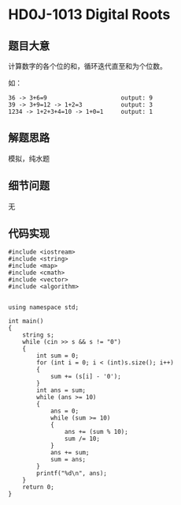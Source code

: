# HD0J-1013 Digital Roots
## 题目大意
计算数字的各个位的和，循环迭代直至和为个位数。

如：
```
36 -> 3+6=9                     output: 9
39 -> 3+9=12 -> 1+2=3           output: 3
1234 -> 1+2+3+4=10 -> 1+0=1     output: 1
```
## 解题思路
模拟，纯水题
## 细节问题
无
## 代码实现
```
#include <iostream>
#include <string>
#include <map>
#include <cmath>
#include <vector>
#include <algorithm>


using namespace std;

int main()
{
	string s;
	while (cin >> s && s != "0")
	{
		int sum = 0;
		for (int i = 0; i < (int)s.size(); i++)
		{
			sum += (s[i] - '0');
		}
		int ans = sum;
		while (ans >= 10)
		{
			ans = 0;
			while (sum >= 10)
			{
				ans += (sum % 10);
				sum /= 10;
			}
			ans += sum;
			sum = ans;
		}
		printf("%d\n", ans);
	}
	return 0;
}
```
